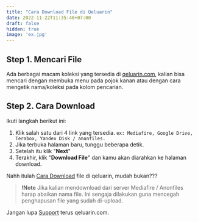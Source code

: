 ```yaml
---
title: "Cara Download File di Qeluarin"
date: 2022-11-22T11:35:40+07:00
draft: false
hidden: true
image: 'ex.jpg'
---
```


## Step 1. Mencari File

Ada berbagai macam koleksi yang tersedia di [qeluarin.com](/), kalian bisa mencari dengan membuka menu pada pojok kanan atau dengan cara mengetik nama/koleksi pada kolom pencarian.

## Step 2. Cara Download

Ikuti langkah berikut ini:

1. Klik salah satu dari 4 link yang tersedia. ```ex: Mediafire, Google Drive, Terabox, Yandex Disk / anonfiles.```
2. Jika terbuka halaman baru, tunggu beberapa detik.
3. Setelah itu klik "**Next**"
4. Terakhir, klik "**Download File**" dan kamu akan diarahkan ke halaman download.

Nahh itulah [Cara Download](/cara-download) file di qeluarin, mudah bukan???

> **!Note** Jika kalian mendownload dari server Mediafire / Anonfiles harap abaikan nama file. Ini sengaja dilakukan guna mencegah penghapusan file yang sudah di-upload.

Jangan lupa [Support](/support) terus qeluarin.com.
